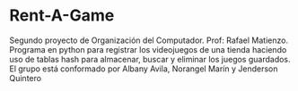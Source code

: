 # Rent-A-Game
Segundo proyecto de Organización del Computador. Prof: Rafael Matienzo. Programa en python para registrar los videojuegos de una tienda haciendo uso de tablas hash para almacenar, buscar y eliminar los juegos guardados. El grupo está conformado por Albany Avila, Norangel Marín y Jenderson Quintero
